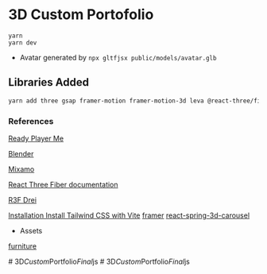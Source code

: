 # 3D Custom Portofolio

```
yarn
yarn dev
```
- Avatar generated by `npx gltfjsx public/models/avatar.glb`

## Libraries Added 

```sh
yarn add three gsap framer-motion framer-motion-3d leva @react-three/fiber
```

### References 

[Ready Player Me](https://readyplayer.me/)

[Blender](https://www.blender.org/)

[Mixamo](https://www.mixamo.com/#/)

[React Three Fiber documentation](https://docs.pmnd.rs/react-three-fibe...)

[R3F Drei](https://github.com/pmndrs/drei)

[Installation Install Tailwind CSS with Vite](https://tailwindcss.com/docs/guides/vite)
[framer](https://www.framer.com/motion/introduction/)
[react-spring-3d-carousel](https://www.npmjs.com/package/react-spring-3d-carousel)

- Assets
  
[furniture](https://poly.pizza/)
[](https://polyhaven.com/textures)


#   3 D _ C u s t o m _ P o r t f o l i o _ F i n a l _ j s  
 #   3 D _ C u s t o m _ P o r t f o l i o _ F i n a l _ j s  
 